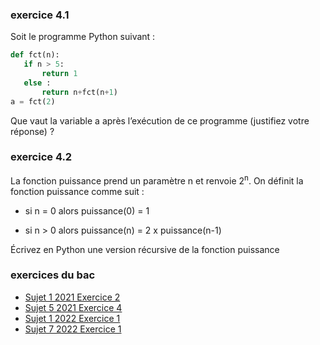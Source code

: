 ### exercice 4.1

Soit le programme Python suivant :

```python
def fct(n):
   if n > 5:
       return 1
   else :
       return n+fct(n+1)
a = fct(2)
```

Que vaut la variable a après l’exécution de ce programme (justifiez votre réponse) ?

### exercice 4.2

La fonction puissance prend un paramètre n et renvoie 2<sup>n</sup>. On définit la fonction puissance comme suit :

- si n = 0 alors puissance(0) = 1

- si n > 0 alors puissance(n) = 2 x puissance(n-1)

Écrivez en Python une version récursive de la fonction puissance

### exercices du bac

- [Sujet 1 2021 Exercice 2](https://pixees.fr/informatiquelycee/term/suj_bac/2021/sujet_1.pdf)
- [Sujet 5 2021 Exercice 4](https://pixees.fr/informatiquelycee/term/suj_bac/2021/sujet_5.pdf)
- [Sujet 1 2022 Exercice 1](https://pixees.fr/informatiquelycee/term/suj_bac/2022/sujet_01.pdf)
- [Sujet 7 2022 Exercice 1](https://pixees.fr/informatiquelycee/term/suj_bac/2022/sujet_07.pdf)



